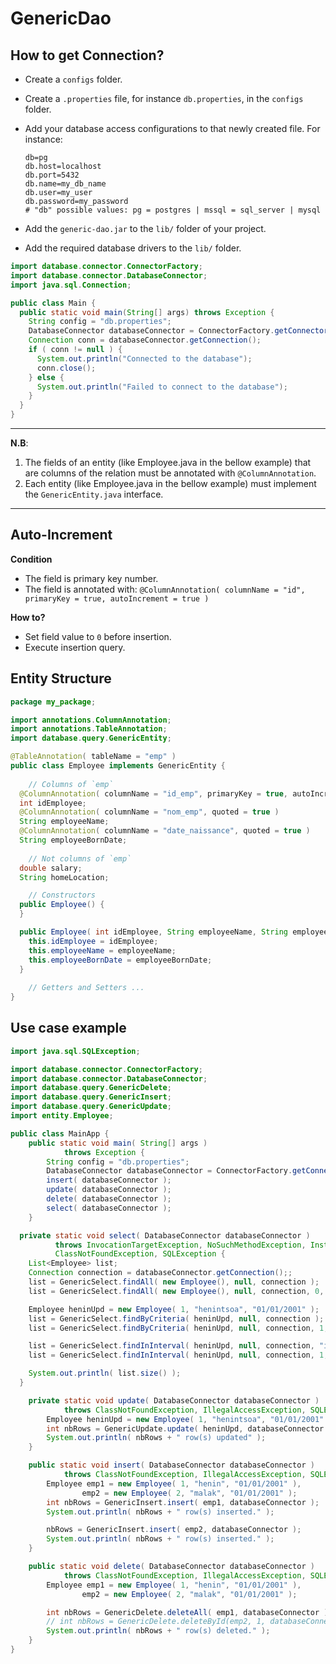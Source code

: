 # GenericDao

## How to get Connection?

- Create a `configs` folder.
- Create a `.properties` file, for instance `db.properties`, in the `configs` folder.
- Add your database access configurations to that newly created file. For instance:
    ```properties
    db=pg
    db.host=localhost
    db.port=5432
    db.name=my_db_name
    db.user=my_user
    db.password=my_password
  # "db" possible values: pg = postgres | mssql = sql_server | mysql
    ```

- Add the `generic-dao.jar` to the `lib/` folder of your project.
- Add the required database drivers to the `lib/` folder.

```java
import database.connector.ConnectorFactory;
import database.connector.DatabaseConnector;
import java.sql.Connection;

public class Main {
  public static void main(String[] args) throws Exception {
    String config = "db.properties";
    DatabaseConnector databaseConnector = ConnectorFactory.getConnector(config);
    Connection conn = databaseConnector.getConnection();
    if ( conn != null ) {
      System.out.println("Connected to the database");
      conn.close();
    } else {
      System.out.println("Failed to connect to the database");
    }
  }
}
```

***
**N.B**:
1. The fields of an entity (like Employee.java in the bellow example) 
that are columns of the relation must be annotated with `@ColumnAnnotation`.
2. Each entity (like Employee.java in the bellow example) must 
implement the `GenericEntity.java` interface.
***

## Auto-Increment

**Condition**
- The field is primary key number.
- The field is annotated with: 
`@ColumnAnnotation( columnName = "id", primaryKey = true, autoIncrement = true )` 

**How to?**
- Set field value to `0` before insertion.
- Execute insertion query.

## Entity Structure

```java
package my_package;

import annotations.ColumnAnnotation;
import annotations.TableAnnotation;
import database.query.GenericEntity;

@TableAnnotation( tableName = "emp" )
public class Employee implements GenericEntity {
    
    // Columns of `emp`
  @ColumnAnnotation( columnName = "id_emp", primaryKey = true, autoIncrement = true )
  int idEmployee;
  @ColumnAnnotation( columnName = "nom_emp", quoted = true )
  String employeeName;
  @ColumnAnnotation( columnName = "date_naissance", quoted = true )
  String employeeBornDate;
  
    // Not columns of `emp`
  double salary;
  String homeLocation;

    // Constructors
  public Employee() {
  }

  public Employee( int idEmployee, String employeeName, String employeeBornDate ) {
    this.idEmployee = idEmployee;
    this.employeeName = employeeName;
    this.employeeBornDate = employeeBornDate;
  }
  
    // Getters and Setters ...
}
```

## Use case example

```java
import java.sql.SQLException;

import database.connector.ConnectorFactory;
import database.connector.DatabaseConnector;
import database.query.GenericDelete;
import database.query.GenericInsert;
import database.query.GenericUpdate;
import entity.Employee;

public class MainApp {
    public static void main( String[] args )
            throws Exception {
        String config = "db.properties";
        DatabaseConnector databaseConnector = ConnectorFactory.getConnector( config );
        insert( databaseConnector );
        update( databaseConnector );
        delete( databaseConnector );
        select( databaseConnector );
    }

  private static void select( DatabaseConnector databaseConnector )
          throws InvocationTargetException, NoSuchMethodException, InstantiationException, IllegalAccessException,
          ClassNotFoundException, SQLException {
    List<Employee> list;
    Connection connection = databaseConnector.getConnection();;
    list = GenericSelect.findAll( new Employee(), null, connection );
    list = GenericSelect.findAll( new Employee(), null, connection, 0, 1, "pg" );

    Employee heninUpd = new Employee( 1, "henintsoa", "01/01/2001" );
    list = GenericSelect.findByCriteria( heninUpd, null, connection );
    list = GenericSelect.findByCriteria( heninUpd, null, connection, 1, 1, "pg" );

    list = GenericSelect.findInInterval( heninUpd, null, connection, "idEmployee", 0, 2);
    list = GenericSelect.findInInterval( heninUpd, null, connection, 1, 2, "pg", "idEmployee", 2, 2);

    System.out.println( list.size() );
  }

    private static void update( DatabaseConnector databaseConnector )
            throws ClassNotFoundException, IllegalAccessException, SQLException {
        Employee heninUpd = new Employee( 1, "henintsoa", "01/01/2001" );
        int nbRows = GenericUpdate.update( heninUpd, databaseConnector );
        System.out.println( nbRows + " row(s) updated" );
    }

    public static void insert( DatabaseConnector databaseConnector )
            throws ClassNotFoundException, IllegalAccessException, SQLException {
        Employee emp1 = new Employee( 1, "henin", "01/01/2001" ),
                emp2 = new Employee( 2, "malak", "01/01/2001" );
        int nbRows = GenericInsert.insert( emp1, databaseConnector );
        System.out.println( nbRows + " row(s) inserted." );

        nbRows = GenericInsert.insert( emp2, databaseConnector );
        System.out.println( nbRows + " row(s) inserted." );
    }

    public static void delete( DatabaseConnector databaseConnector )
            throws ClassNotFoundException, IllegalAccessException, SQLException {
        Employee emp1 = new Employee( 1, "henin", "01/01/2001" ),
                emp2 = new Employee( 2, "malak", "01/01/2001" );

        int nbRows = GenericDelete.deleteAll( emp1, databaseConnector );
        // int nbRows = GenericDelete.deleteById(emp2, 1, databaseConnector);
        System.out.println( nbRows + " row(s) deleted." );
    }
}
```
